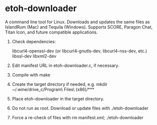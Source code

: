 # etoh-downloader

A command line tool for Linux. Downloads and updates the same files as IslandRum (Mac) and Tequila (Windows). Supports SCORE, Paragon Chat, Titan Icon, and future compatible applications.

1) Check dependencies:

   libcurl4-openssl-dev (or libcurl4-gnutls-dev, libcurl4-nss-dev, etc.)
   libssl-dev
   libxml2-dev

2) Edit manifest URL in etoh-downloader.c, if necessary.

3) Compile with make

4) Create the target directory if needed, e.g. mkdir ~/.wine/drive_c/Program\ Files\ \(x86\)/***

5) Place etoh-downloader in the target directory.

6) Do not run as root. Download or update files with ./etoh-downloader

7) Force a re-check of files with rm manifest.xml; ./etoh-downloader
